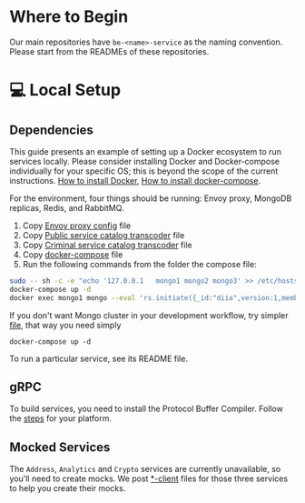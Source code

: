 # Where to Begin

Our main repositories have `be-<name>-service` as the naming convention. Please start from the READMEs of these repositories.

# 💻 Local Setup

## Dependencies

This guide presents an example of setting up a Docker ecosystem to run services locally. Please consider installing Docker and Docker-compose individually for your specific OS; this is beyond the scope of the current instructions. [How to install Docker](https://docs.docker.com/engine/install), [How to install docker-compose](https://docs.docker.com/compose/install/). 

For the environment, four things should be running: Envoy proxy, MongoDB replicas, Redis, and RabbitMQ.

1. Copy [Envoy proxy config](envoy.yaml) file
2. Copy [Public service catalog transcoder](public-service-catalog.pb) file
3. Copy [Criminal service catalog transcoder](criminal-cert-service.pb) file
4. Copy [docker-compose](docker-compose.cluster.yml) file
5. Run the following commands from the folder the compose file:

```bash
sudo -- sh -c -e "echo '127.0.0.1	mongo1 mongo2 mongo3' >> /etc/hosts"
docker-compose up -d
docker exec mongo1 mongo --eval 'rs.initiate({_id:"diia",version:1,members:[{_id:1,host:"mongo1:27017",priority:2},{_id:2,host:"mongo2:27017",priority:1},{_id:3,host:"mongo3:27017",priority:1}]}, { force: true })'
```

If you don't want Mongo cluster in your development workflow, try simpler [file](docker-compose.yml), that way you need simply
```
docker-compose up -d
```

To run a particular service, see its README file.

## gRPC

To build services, you need to install the Protocol Buffer Compiler.  Follow the [steps](https://grpc.io/docs/protoc-installation/) for your platform.

## Mocked Services

The `Address`, `Analytics` and `Crypto` services are currently unavailable, so you'll need to create mocks. We post [*-client](clients/) files for those three services to help you create their mocks.